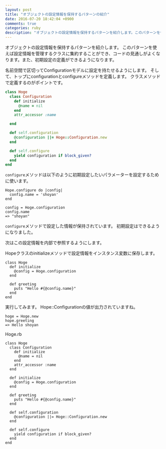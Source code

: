 ```yaml
---
layout: post
title: "オブジェクトの設定情報を保持するパターンの紹介"
date: 2016-07-20 18:42:04 +0900
comments: true
categories: ruby
description: "オブジェクトの設定情報を保持するパターンを紹介します。このパターンを使えば設定情報を管理するクラスに集約することができ、コードの見通しがよくなります。また、初期設定の定義ができるようになります。"
---
```


オブジェクトの設定情報を保持するパターンを紹介します。
このパターンを使えば設定情報を管理するクラスに集約することができ、コードの見通しがよくなります。また、初期設定の定義ができるようになります。

名前空間で区切ってConfigurationモデルに設定を持たせるようにします。
そして、トップにconfigurationとconfigureメソッドを定義します。
クラスメソッドで定義するのがポイントです。

```ruby
class Hoge
  class Configuration
    def initialize
      @name = nil
    end
    attr_accessor :name

  end

  def self.configuration
    @configuration ||= Hoge::Configuration.new
  end

  def self.configure
    yield configuration if block_given?
  end
end
```

`configure`メソッドは以下のように初期設定したいパラメーターを設定するために使います。

```
Hope.configure do |config|
  config.name = 'shoyan'
end

config = Hoge.configuration
config.name
=> "shoyan"
```

`configure`メソッドで設定した情報が保持されています。
初期設定はできるようになりました。

次はこの設定情報を内部で参照するようにします。

Hopeクラスのinitializeメソッドで設定情報をインスタンス変数に保存します。

```
class Hoge
  def initialize
    @config = Hoge.configuration
  end

  def greeting
    puts "Hello #{@config.name}"
  end
end
```
実行してみます。
Hope::Configurationの値が出力されていますね。

```
hoge = Hoge.new
hope.greeting
=> Hello shoyan
```


Hoge.rb

```
class Hoge
  class Configuration
    def initialize
      @name = nil
    end
    attr_accessor :name
  end

  def initialize
    @config = Hoge.configuration
  end

  def greeting
    puts "Hello #{@config.name}"
  end

  def self.configuration
    @configuration ||= Hoge::Configuration.new
  end

  def self.configure
    yield configuration if block_given?
  end
end
```
